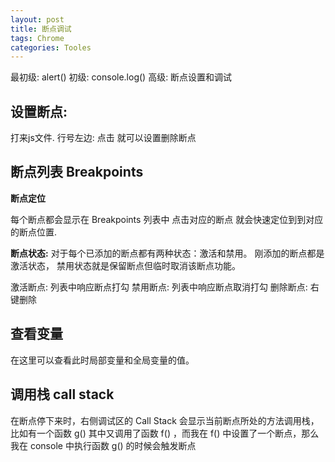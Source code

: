 ```yaml
---
layout: post
title: 断点调试
tags: Chrome
categories: Tooles
---
```


 最初级:  alert()
初级: console.log()
高级: 断点设置和调试




## 设置断点:
打来js文件. 行号左边: 点击 就可以设置删除断点








## 断点列表 Breakpoints

**断点定位**

每个断点都会显示在 Breakpoints 列表中
点击对应的断点 就会快速定位到到对应的断点位置.




**断点状态:**
对于每个已添加的断点都有两种状态：激活和禁用。
刚添加的断点都是激活状态，
禁用状态就是保留断点但临时取消该断点功能。


激活断点:  列表中响应断点打勾
禁用断点:  列表中响应断点取消打勾
删除断点:  右键删除





## 查看变量
在这里可以查看此时局部变量和全局变量的值。





## 调用栈 call stack
在断点停下来时，右侧调试区的 Call Stack 会显示当前断点所处的方法调用栈，比如有一个函数 g() 其中又调用了函数 f() ，而我在 f() 中设置了一个断点，那么我在 console 中执行函数 g() 的时候会触发断点










